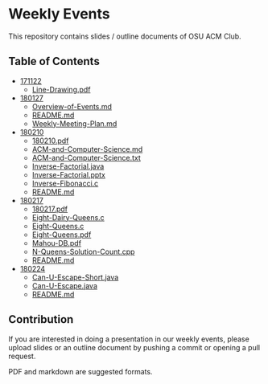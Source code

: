 Weekly Events
===

This repository contains slides / outline documents of OSU ACM Club.

Table of Contents
---

* [171122](171122)
    * [Line-Drawing.pdf](171122/Line-Drawing.pdf)
* [180127](180127)
    * [Overview-of-Events.md](180127/Overview-of-Events.md)
    * [README.md](180127/README.md)
    * [Weekly-Meeting-Plan.md](180127/Weekly-Meeting-Plan.md)
* [180210](180210)
    * [180210.pdf](180210/180210.pdf)
    * [ACM-and-Computer-Science.md](180210/ACM-and-Computer-Science.md)
    * [ACM-and-Computer-Science.txt](180210/ACM-and-Computer-Science.txt)
    * [Inverse-Factorial.java](180210/Inverse-Factorial.java)
    * [Inverse-Factorial.pptx](180210/Inverse-Factorial.pptx)
    * [Inverse-Fibonacci.c](180210/Inverse-Fibonacci.c)
    * [README.md](180210/README.md)
* [180217](180217)
    * [180217.pdf](180217/180217.pdf)
    * [Eight-Dairy-Queens.c](180217/Eight-Dairy-Queens.c)
    * [Eight-Queens.c](180217/Eight-Queens.c)
    * [Eight-Queens.pdf](180217/Eight-Queens.pdf)
    * [Mahou-DB.pdf](180217/Mahou-DB.pdf)
    * [N-Queens-Solution-Count.cpp](180217/N-Queens-Solution-Count.cpp)
    * [README.md](180217/README.md)
* [180224](180224)
    * [Can-U-Escape-Short.java](180224/Can-U-Escape-Short.java)
    * [Can-U-Escape.java](180224/Can-U-Escape.java)
    * [README.md](180224/README.md)

Contribution
---

If you are interested in doing a presentation in our weekly events, please upload slides or an outline document by pushing a commit or opening a pull request.

PDF and markdown are suggested formats.    
